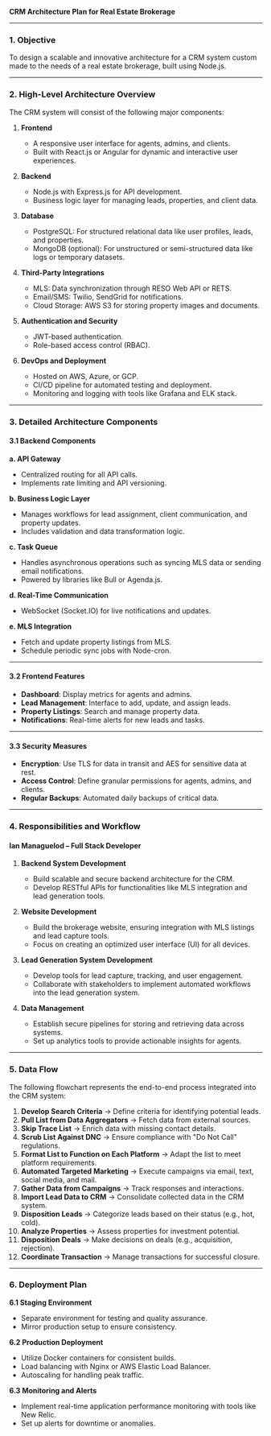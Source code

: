 **CRM Architecture Plan for Real Estate Brokerage**

---

### **1. Objective**
To design a scalable and innovative architecture for a CRM system custom made to the needs of a real estate brokerage, built using Node.js.

---

### **2. High-Level Architecture Overview**
The CRM system will consist of the following major components:

1. **Frontend**
   - A responsive user interface for agents, admins, and clients.
   - Built with React.js or Angular for dynamic and interactive user experiences.

2. **Backend**
   - Node.js with Express.js for API development.
   - Business logic layer for managing leads, properties, and client data.

3. **Database**
   - PostgreSQL: For structured relational data like user profiles, leads, and properties.
   - MongoDB (optional): For unstructured or semi-structured data like logs or temporary datasets.

4. **Third-Party Integrations**
   - MLS: Data synchronization through RESO Web API or RETS.
   - Email/SMS: Twilio, SendGrid for notifications.
   - Cloud Storage: AWS S3 for storing property images and documents.

5. **Authentication and Security**
   - JWT-based authentication.
   - Role-based access control (RBAC).

6. **DevOps and Deployment**
   - Hosted on AWS, Azure, or GCP.
   - CI/CD pipeline for automated testing and deployment.
   - Monitoring and logging with tools like Grafana and ELK stack.

---

### **3. Detailed Architecture Components**

#### **3.1 Backend Components**

**a. API Gateway**
- Centralized routing for all API calls.
- Implements rate limiting and API versioning.

**b. Business Logic Layer**
- Manages workflows for lead assignment, client communication, and property updates.
- Includes validation and data transformation logic.

**c. Task Queue**
- Handles asynchronous operations such as syncing MLS data or sending email notifications.
- Powered by libraries like Bull or Agenda.js.

**d. Real-Time Communication**
- WebSocket (Socket.IO) for live notifications and updates.

**e. MLS Integration**
- Fetch and update property listings from MLS.
- Schedule periodic sync jobs with Node-cron.

---

#### **3.2 Frontend Features**
- **Dashboard**: Display metrics for agents and admins.
- **Lead Management**: Interface to add, update, and assign leads.
- **Property Listings**: Search and manage property data.
- **Notifications**: Real-time alerts for new leads and tasks.

---

#### **3.3 Security Measures**
- **Encryption**: Use TLS for data in transit and AES for sensitive data at rest.
- **Access Control**: Define granular permissions for agents, admins, and clients.
- **Regular Backups**: Automated daily backups of critical data.

---

### **4. Responsibilities and Workflow**

#### **Ian Managuelod – Full Stack Developer**

1. **Backend System Development**
   - Build scalable and secure backend architecture for the CRM.
   - Develop RESTful APIs for functionalities like MLS integration and lead generation tools.

2. **Website Development**
   - Build the brokerage website, ensuring integration with MLS listings and lead capture tools.
   - Focus on creating an optimized user interface (UI) for all devices.

3. **Lead Generation System Development**
   - Develop tools for lead capture, tracking, and user engagement.
   - Collaborate with stakeholders to implement automated workflows into the lead generation system.

4. **Data Management**
   - Establish secure pipelines for storing and retrieving data across systems.
   - Set up analytics tools to provide actionable insights for agents.

---

### **5. Data Flow**

The following flowchart represents the end-to-end process integrated into the CRM system:

1. **Develop Search Criteria** → Define criteria for identifying potential leads.
2. **Pull List from Data Aggregators** → Fetch data from external sources.
3. **Skip Trace List** → Enrich data with missing contact details.
4. **Scrub List Against DNC** → Ensure compliance with "Do Not Call" regulations.
5. **Format List to Function on Each Platform** → Adapt the list to meet platform requirements.
6. **Automated Targeted Marketing** → Execute campaigns via email, text, social media, and mail.
7. **Gather Data from Campaigns** → Track responses and interactions.
8. **Import Lead Data to CRM** → Consolidate collected data in the CRM system.
9. **Disposition Leads** → Categorize leads based on their status (e.g., hot, cold).
10. **Analyze Properties** → Assess properties for investment potential.
11. **Disposition Deals** → Make decisions on deals (e.g., acquisition, rejection).
12. **Coordinate Transaction** → Manage transactions for successful closure.

---

### **6. Deployment Plan**

**6.1 Staging Environment**
- Separate environment for testing and quality assurance.
- Mirror production setup to ensure consistency.

**6.2 Production Deployment**
- Utilize Docker containers for consistent builds.
- Load balancing with Nginx or AWS Elastic Load Balancer.
- Autoscaling for handling peak traffic.

**6.3 Monitoring and Alerts**
- Implement real-time application performance monitoring with tools like New Relic.
- Set up alerts for downtime or anomalies.